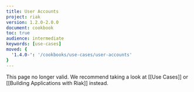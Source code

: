 ```yaml
---
title: User Accounts
project: riak
version: 1.2.0-2.0.0
document: cookbook
toc: true
audience: intermediate
keywords: [use-cases]
moved: {
  '1.4.0-': '/cookbooks/use-cases/user-accounts'
}
---
```


This page no longer valid. We recommend taking a look at [[Use Cases]]
or [[Building Applications with Riak]] instead.
